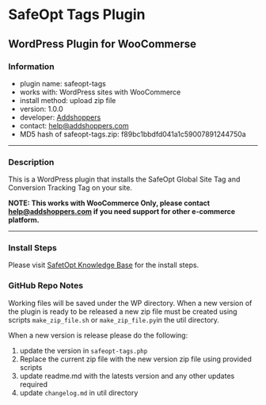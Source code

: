 # SafeOpt Tags Plugin
## WordPress Plugin for WooCommerse

### Information
- plugin name: safeopt-tags
- works with: WordPress sites with WooCommerce
- install method: upload zip file
- version: 1.0.0
- developer: [Addshoppers](https://www.addshoppers.com/)
- contact: [help@addshoppers.com](mailto:help@addshoppers.com)
- MD5 hash of safeopt-tags.zip: f89bc1bbdfd041a1c59007891244750a

---

### Description
This is a WordPress plugin that installs the SafeOpt Global Site Tag and Conversion Tracking Tag on your site.  

**NOTE: This works with WooCommerce Only, please contact [help@addshoppers.com](mailto:help@addshoppers.com) if you need support for other e-commerce platform.**

---

### Install Steps

Please visit [SafetOpt Knowledge Base]([https://addshoppers.atlassian.net/servicedesk/customer/portal/1/article/2747334658](https://addshoppers.atlassian.net/wiki/spaces/CS/pages/2727378961/SafeOpt+Help+Articles+and+Topics)) for the install steps.

### GitHub Repo Notes

Working files will be saved under the WP directory.  When a new version of the plugin is ready to be released a new zip file must be created using scripts `make_zip_file.sh` or `make_zip_file.py`in the util directory.  

When a new version is release please do the following:
1. update the version in `safeopt-tags.php`
2. Replace the current zip file with the new version zip file using provided scripts 
3. update readme.md with the latests version and any other updates required
4. update `changelog.md` in util directory
